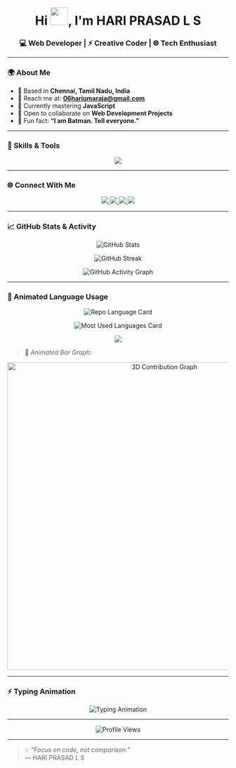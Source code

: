 <h1 align="center">
  Hi <img src="https://user-images.githubusercontent.com/18350557/176309783-0785949b-9127-417c-8b55-ab5a4333674e.gif" width="40px">, I'm HARI PRASAD L S  
</h1>

<h3 align="center">💻 Web Developer | ⚡ Creative Coder | 🌐 Tech Enthusiast</h3>

---

### 🌍 About Me

- 📍 Based in **Chennai, Tamil Nadu, India**  
- 📧 Reach me at: **[06hariumaraja@gmail.com](mailto:06hariumaraja@gmail.com)**  
- 🌱 Currently mastering **JavaScript**  
- 🤝 Open to collaborate on **Web Development Projects**  
- 🦇 Fun fact: **“I am Batman. Tell everyone.”**

---

### 🧠 Skills & Tools

<p align="center"> 
  <img src="https://skillicons.dev/icons?i=html,css,js,git,arduino,docker,vscode,c" />
</p>

---

### 🌐 Connect With Me  

<p align="center">
  <a href="https://github.com/lshariprasad" target="_blank">
    <img src="https://img.shields.io/badge/GitHub-000000?style=for-the-badge&logo=github&logoColor=white" />
  </a>
  <a href="https://x.com/ls_hariprasad" target="_blank">
    <img src="https://img.shields.io/badge/Twitter-000000?style=for-the-badge&logo=twitter&logoColor=1DA1F2" />
  </a>
  <a href="https://www.linkedin.com/in/lshariprasad1410" target="_blank">
    <img src="https://img.shields.io/badge/LinkedIn-000000?style=for-the-badge&logo=linkedin&logoColor=0A66C2" />
  </a>
  <a href="https://www.threads.net/@ls_hariprasad" target="_blank">
    <img src="https://img.shields.io/badge/Threads-000000?style=for-the-badge&logo=threads&logoColor=white" />
  </a>
</p>

---

### 📈 GitHub Stats & Activity  

<p align="center">
  <img src="https://github-readme-stats.vercel.app/api?username=lshariprasad&show_icons=true&hide_border=true&bg_color=000000&title_color=facc15&text_color=ffffff&icon_color=f97316" alt="GitHub Stats" />
</p>

<p align="center">
  <img src="https://github-readme-streak-stats.herokuapp.com/?user=lshariprasad&hide_border=true&background=000000&stroke=ffffff&ring=facc15&fire=facc15&currStreakNum=ffffff&currStreakLabel=facc15&sideNums=ffffff&sideLabels=ffffff&dates=ffffff" alt="GitHub Streak" />
</p>

<p align="center">
  <img src="https://github-readme-activity-graph.vercel.app/graph?username=lshariprasad&bg_color=000000&color=facc15&line=f97316&point=ffffff&area=true&hide_border=true" alt="GitHub Activity Graph" />
</p>

---

### 🚀 Animated Language Usage

<p align="center">
  <img src="https://github-profile-summary-cards.vercel.app/api/cards/repos-per-language?username=lshariprasad&theme=github_dark" alt="Repo Language Card" />
</p>

<p align="center">
  <img src="https://github-profile-summary-cards.vercel.app/api/cards/most-commit-language?username=lshariprasad&theme=github_dark" alt="Most Used Languages Card" />
</p>

<p align="center">
  <img src="https://github-readme-stats.vercel.app/api/top-langs/?username=lshariprasad&layout=compact&bg_color=000000&title_color=facc15&text_color=ffffff&hide_border=true&langs_count=8&card_width=400&custom_title=Languages+I+Use" />
</p>

> 🎨 *Animated Bar Graph:*
<p align="center">
  <img src="https://raw.githubusercontent.com/ashutosh00710/github-readme-activity-graph/master/profile-3d-contrib/profile-night-rainbow.svg" width="700" alt="3D Contribution Graph" />
</p>

---

### ⚡ Typing Animation  

<p align="center">
  <img src="https://readme-typing-svg.herokuapp.com?font=Fira+Code&pause=1000&color=FACC15&width=435&lines=Web+Developer;Code.+Create.+Conquer.;Learning+Every+Day+🚀;I+Am+Batman+🦇" alt="Typing Animation" />
</p>

---

<p align="center">
  <img src="https://komarev.com/ghpvc/?username=lshariprasad&style=for-the-badge&color=facc15" alt="Profile Views" />
</p>

---

> 💡 *“Focus on code, not comparison.”*  
> — HARI PRASAD L S

